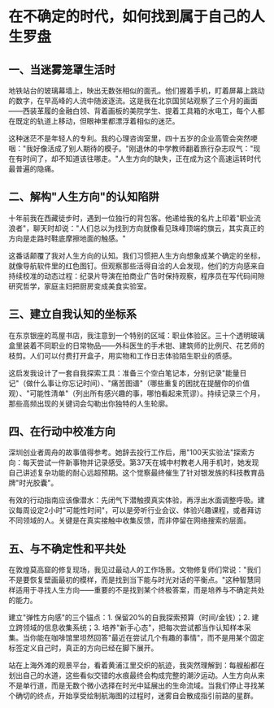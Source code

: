 # 在不确定的时代，如何找到属于自己的人生罗盘

## 一、当迷雾笼罩生活时

地铁站台的玻璃幕墙上，映出无数张相似的面孔。他们握着手机，盯着屏幕上跳动的数字，在早高峰的人流中随波逐流。这是我在北京国贸站观察了三个月的画面——西装革履的金融白领、背着画板的美院学生、提着工具箱的水电工，每个人都在既定的轨道上移动，但眼神里都漂浮着相似的迷茫。

这种迷茫不是年轻人的专利。我的心理咨询室里，四十五岁的企业高管会突然哽咽："我好像活成了别人期待的模子。"刚退休的中学教师翻着旅行杂志叹气："现在有时间了，却不知道该往哪走。"人生方向的缺失，正在成为这个高速运转时代最普遍的隐痛。

## 二、解构"人生方向"的认知陷阱

十年前我在西藏徒步时，遇到一位独行的背包客。他递给我的名片上印着"职业流浪者"，聊天时却说："人们总以为找到方向就像看见珠峰顶端的旗云，其实真正的方向是走路时鞋底摩擦地面的触感。"

这番话颠覆了我对人生方向的认知。我们习惯把人生方向想象成某个确定的坐标，就像导航软件里的红色图钉。但观察那些活得自洽的人会发现，他们的方向感来自持续校准的动态过程：纪录片导演在拍商业广告时保持观察，程序员在写代码间隙研究哲学，家庭主妇把厨房变成美食实验室。

## 三、建立自我认知的坐标系

在东京银座的茑屋书店，我注意到一个特别的区域：职业体验区。三十个透明玻璃盒里装着不同职业的日常物品——外科医生的手术钳、建筑师的比例尺、花艺师的枝剪。人们可以付费打开盒子，用实物和工作日志体验陌生职业的质感。

这启发我设计了一套自我探索工具：准备三个空白笔记本，分别记录"能量日记"（做什么事让你忘记时间）、"痛苦图谱"（哪些重复的困扰在提醒你的价值观）、"可能性清单"（列出所有感兴趣的事，哪怕看起来荒谬）。持续记录三个月，那些高频出现的关键词会勾勒出你独特的人生轮廓。

## 四、在行动中校准方向

深圳创业者周舟的故事值得参考。她辞去投行工作后，用"100天实验法"探索方向：每天尝试一件新事物并记录感受。第37天在城中村教老人用手机时，她发现自己讲述复杂功能的耐心远超预期。这个觉察最终催生了针对银发族的科技教育品牌"时光胶囊"。

有效的行动指南应该像潜水：先闭气下潜触摸真实体验，再浮出水面调整呼吸。建议每周设定2小时"可能性时间"，可以是旁听行业会议、体验兴趣课程，或者拜访不同领域的人。关键是在真实接触中收集反馈，而非停留在网络搜索的层面。

## 五、与不确定性和平共处

在敦煌莫高窟的修复现场，我见过最动人的工作场景。文物修复师们常说："我们不是要恢复壁画最初的模样，而是找到当下能与时光对话的平衡点。"这种智慧同样适用于寻找人生方向——重要的不是找到某个终极答案，而是培养与不确定共处的能力。

建立"弹性方向感"的三个锚点：1. 保留20%的自我探索预算（时间/金钱）；2. 建立跨领域的信息收集系统；3. 培养"新手心态"，把每次尝试都当作认知样本采集。当你能在咖啡馆里坦然回答"最近在尝试几个有趣的事情"，而不是用某个固定标签定义自己时，真正的方向已经在脚下展开。

站在上海外滩的观景平台，看着黄浦江里交织的航迹，我突然理解到：每艘船都在划出自己的水道，这些看似交错的水痕最终会构成完整的潮汐运动。人生方向从来不是单行道，而是无数个微小选择在时光中延展出的生命流域。当我们停止寻找某个确切的终点，开始享受绘制航海图的过程时，迷雾自会散成指引前路的星群。